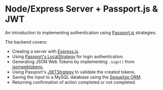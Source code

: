 # Node/Express Server + Passport.js & JWT

An introduction to implementing authentication using [Passport.js](http://www.passportjs.org/) strategies.

The backend covers:

- Creating a server with [Express.js](https://expressjs.com/).
- Using [Passport's LocalStrategy](http://www.passportjs.org/packages/passport-local/) for login authentication.
- Generating JSON Web Tokens by implementing `.sign()` from [jsonwebtokens](https://github.com/auth0/node-jsonwebtoken#readme).
- Using Passport's [JWTStrategy](http://www.passportjs.org/packages/passport-jwt/) to validate the created tokens.
- Saving the input to a MySQL database using the [Sequelize ORM](https://sequelize.org/v5/).
- Returning confirmation of action completed or not completed.

